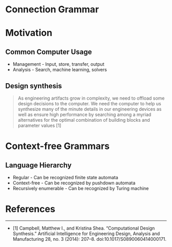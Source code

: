 Connection Grammar
==================

Motivation
==========

Common Computer Usage
---------------------

- Management - Input, store, transfer, output
- Analysis - Search, machine learning, solvers

Design synthesis
----------------

> As engineering artifacts grow in complexity, we need to offload some design decisions to the computer. We need the computer to help us synthesize many of the minute details in our engineering devices as well as ensure high performance by searching among a myriad alternatives for the optimal combination of building blocks and parameter values [1]

Context-free Grammars
=====================

Language Hierarchy
------------------

- Regular - Can be recognized finite state automata
- Context-free - Can be recognized by pushdown automata
- Recursively enumerable - Can be recognized by Turing machine

References
==========

---

- [1] Campbell, Matthew I., and Kristina Shea. “Computational Design Synthesis.” Artificial Intelligence for Engineering Design, Analysis and Manufacturing 28, no. 3 (2014): 207–8. doi:10.1017/S0890060414000171.
